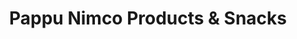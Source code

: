 ---
title: "Pappu Nimco Products & Snacks"
url: /karachi/pappu-nimco-products-und-snacks/
shop: Bäckerei
---